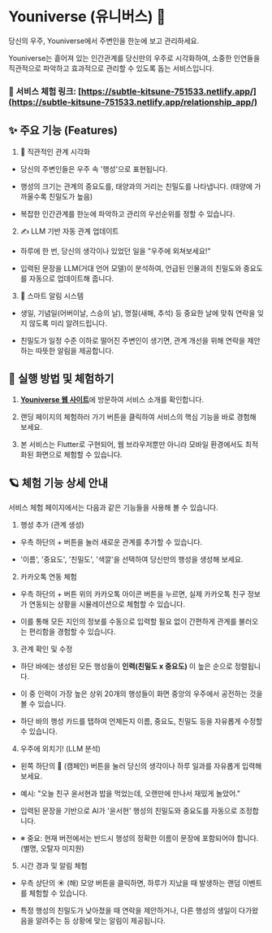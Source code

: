 # Youniverse (유니버스) 🚀

당신의 우주, Youniverse에서 주변인을 한눈에 보고 관리하세요.

Youniverse는 흩어져 있는 인간관계를 당신만의 우주로 시각화하여, 소중한 인연들을 직관적으로 파악하고 효과적으로 관리할 수 있도록 돕는 서비스입니다.

### 🔗 서비스 체험 링크: [https://subtle-kitsune-751533.netlify.app/](https://subtle-kitsune-751533.netlify.app/relationship_app/)

## ✨ 주요 기능 (Features)
1. 🌌 직관적인 관계 시각화

  - 당신의 주변인들은 우주 속 '행성'으로 표현됩니다.

  - 행성의 크기는 관계의 중요도를, 태양과의 거리는 친밀도를 나타냅니다. (태양에 가까울수록 친밀도가 높음)

  - 복잡한 인간관계를 한눈에 파악하고 관리의 우선순위를 정할 수 있습니다.

2. ✍️ LLM 기반 자동 관계 업데이트

  - 하루에 한 번, 당신의 생각이나 있었던 일을 "우주에 외쳐보세요!"

  - 입력된 문장을 LLM(거대 언어 모델)이 분석하여, 언급된 인물과의 친밀도와 중요도를 자동으로 업데이트해 줍니다.

3. 🔔 스마트 알림 시스템

  - 생일, 기념일(어버이날, 스승의 날), 명절(새해, 추석) 등 중요한 날에 맞춰 연락을 잊지 않도록 미리 알려드립니다.

  - 친밀도가 일정 수준 이하로 떨어진 주변인이 생기면, 관계 개선을 위해 연락을 제안하는 따뜻한 알림을 제공합니다.

## 🚀 실행 방법 및 체험하기
1. [**Youniverse 웹 사이트**](https://subtle-kitsune-751533.netlify.app/relationship_app/)에 방문하여 서비스 소개를 확인합니다.

2. 랜딩 페이지의 체험하러 가기 버튼을 클릭하여 서비스의 핵심 기능을 바로 경험해 보세요.

3. 본 서비스는 Flutter로 구현되어, 웹 브라우저뿐만 아니라 모바일 환경에서도 최적화된 화면으로 체험할 수 있습니다.

## 🪐 체험 기능 상세 안내
서비스 체험 페이지에서는 다음과 같은 기능들을 사용해 볼 수 있습니다.

1. 행성 추가 (관계 생성)

  - 우측 하단의 + 버튼을 눌러 새로운 관계를 추가할 수 있습니다.

  - '이름', '중요도', '친밀도', '색깔'을 선택하여 당신만의 행성을 생성해 보세요.

2. 카카오톡 연동 체험

  - 우측 하단의 + 버튼 위의 카카오톡 아이콘 버튼을 누르면, 실제 카카오톡 친구 정보가 연동되는 상황을 시뮬레이션으로 체험할 수 있습니다.

  - 이를 통해 모든 지인의 정보를 수동으로 입력할 필요 없이 간편하게 관계를 불러오는 편리함을 경험할 수 있습니다.

3. 관계 확인 및 수정

  - 하단 바에는 생성된 모든 행성들이 **인력(친밀도 x 중요도)** 이 높은 순으로 정렬됩니다.

  - 이 중 인력이 가장 높은 상위 20개의 행성들이 화면 중앙의 우주에서 공전하는 것을 볼 수 있습니다.

  - 하단 바의 행성 카드를 탭하여 언제든지 이름, 중요도, 친밀도 등을 자유롭게 수정할 수 있습니다.

4. 우주에 외치기! (LLM 분석)

  - 왼쪽 하단의 📢 (캠페인) 버튼을 눌러 당신의 생각이나 하루 일과를 자유롭게 입력해 보세요.

  - 예시: "오늘 친구 윤서현과 밥을 먹었는데, 오랜만에 만나서 재밌게 놀았어."

  - 입력된 문장을 기반으로 AI가 '윤서현' 행성의 친밀도와 중요도를 자동으로 조정합니다.

  - ※ 중요: 현재 버전에서는 반드시 행성의 정확한 이름이 문장에 포함되어야 합니다. (별명, 오탈자 미지원)

5. 시간 경과 및 알림 체험

  - 우측 상단의 ☀️ (해) 모양 버튼을 클릭하면, 하루가 지났을 때 발생하는 랜덤 이벤트를 체험할 수 있습니다.

  - 특정 행성의 친밀도가 낮아졌을 때 연락을 제안하거나, 다른 행성의 생일이 다가왔음을 알려주는 등 상황에 맞는 알림이 제공됩니다.
